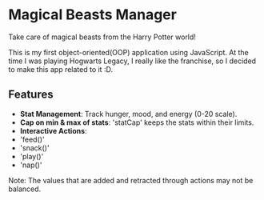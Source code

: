 # Magical Beasts Manager

Take care of magical beasts from the Harry Potter world!

This is my first object-oriented(OOP) application using JavaScript.
At the time I was playing Hogwarts Legacy, I really like the franchise, so I decided to make this app related to it :D.

## Features

- **Stat Management**: Track hunger, mood, and energy (0-20 scale).
- **Cap on min & max of stats**: 'statCap' keeps the stats within their limits.
- **Interactive Actions**:
- 'feed()'
- 'snack()'
- 'play()'
- 'nap()'
  
Note: The values that are added and retracted through actions may not be balanced.
